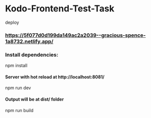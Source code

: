 # Kodo-Frontend-Test-Task
deploy 
### https://5f077d0d199da149ac2a2039--gracious-spence-1a8732.netlify.app/

### Install dependencies:
npm install

#### Server with hot reload at http://localhost:8081/
npm run dev

#### Output will be at dist/ folder
npm run build
